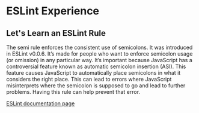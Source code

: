 # ESLint Experience

## Let's Learn an ESLint Rule

The semi rule enforces the consistent use of semicolons. It was introduced in ESLint v0.0.6. It’s made for people who want to enforce semicolon usage (or omission) in any particular way. It’s important because JavaScript has a controversial feature known as automatic semicolon insertion (ASI). This feature causes JavaScript to automatically place semicolons in what it considers the right place. This can lead to errors where JavaScript misinterprets where the semicolon is supposed to go and lead to further problems. Having this rule can help prevent that error.

[ESLint documentation page](https://eslint.org/docs/latest/rules/semi#rule-details)
